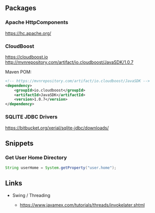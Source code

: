 ## Packages

### Apache HttpComponents

https://hc.apache.org/

### CloudBoost

https://cloudboost.io
http://mvnrepository.com/artifact/io.cloudboost/JavaSDK/1.0.7

Maven POM:

```xml
<!-- https://mvnrepository.com/artifact/io.cloudboost/JavaSDK -->
<dependency>
    <groupId>io.cloudboost</groupId>
    <artifactId>JavaSDK</artifactId>
    <version>1.0.7</version>
</dependency>
```

### SQLITE JDBC Drivers

https://bitbucket.org/xerial/sqlite-jdbc/downloads/

## Snippets

### Get User Home Directory

```java
String userHome = System.getProperty("user.home");
```

## Links

* Swing / Threading

  * https://www.javamex.com/tutorials/threads/invokelater.shtml
